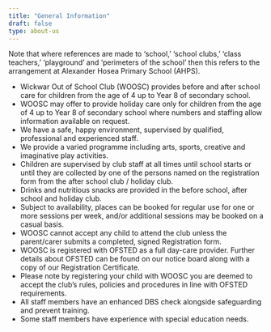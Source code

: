 ```yaml
---
title: "General Information"
draft: false
type: about-us
---
```


Note that where references are made to ‘school,’ ‘school clubs,’ ‘class teachers,’ ‘playground’ and ‘perimeters of the school’ then this refers to the arrangement at Alexander Hosea Primary School (AHPS).

- Wickwar Out of School Club (WOOSC) provides before and after school care for children from the age of 4 up to Year 8 of secondary school.  
- WOOSC may offer to provide holiday care only for children from the age of 4 up to Year 8 of secondary school where numbers and staffing allow information available on request.
- We have a safe, happy environment, supervised by qualified, professional and experienced staff.
- We provide a varied programme including arts, sports, creative and imaginative play activities.
- Children are supervised by club staff at all times until school starts or until they are collected by one of the persons named on the registration form from the after school club / holiday club.
- Drinks and nutritious snacks are provided in the before school, after school and holiday club.
- Subject to availability, places can be booked for regular use for one or more sessions per week, and/or additional sessions may be booked on a casual basis.
- WOOSC cannot accept any child to attend the club unless the parent/carer submits a completed, signed Registration form.
- WOOSC is registered with OFSTED as a full day-care provider. Further details about OFSTED can be found on our notice board along with a copy of our Registration Certificate.
- Please note by registering your child with WOOSC you are deemed to accept the club’s rules, policies and procedures in line with OFSTED requirements.
- All staff members have an enhanced DBS check alongside safeguarding and prevent training.
- Some staff members have experience with special education needs.
